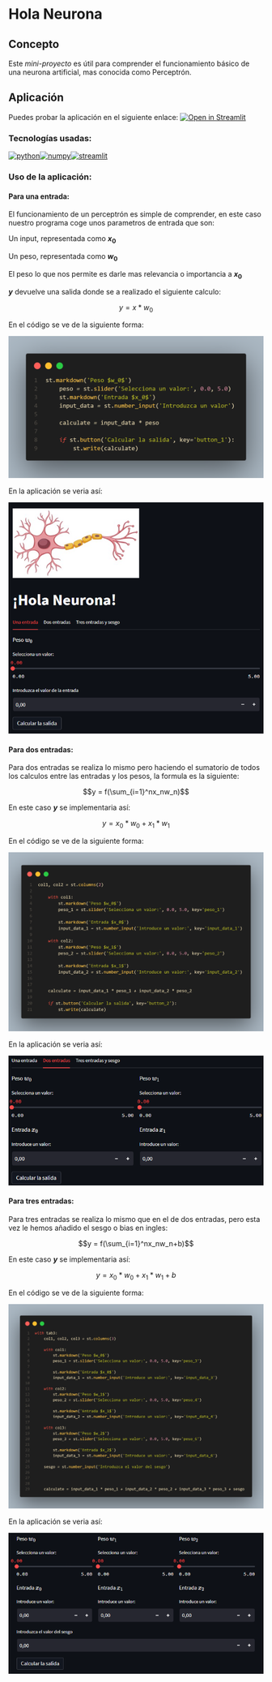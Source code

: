 # Hola Neurona

## Concepto
Este *mini-proyecto* es útil para comprender el funcionamiento básico de una neurona artificial, mas conocida como Perceptrón.

## Aplicación

Puedes probar la aplicación en el siguiente enlace: [![Open in Streamlit](https://static.streamlit.io/badges/streamlit_badge_black_white.svg)](https://legodark-hello-neuron-neuron-ma7h6p.streamlit.app)

### Tecnologías usadas:

[![python](https://img.shields.io/badge/python-black?style=for-the-badge&logo=python&logoColor=#3776AB&labelColor=101010)]()[![numpy](https://img.shields.io/badge/numpy-black?style=for-the-badge&logo=numpy&logoColor=#013243&labelColor=101010)]()[![streamlit](https://img.shields.io/badge/streamlit-black?style=for-the-badge&logo=Streamlit&logoColor=#FF4B4B&labelColor=101010)]()

### Uso de la aplicación:

#### Para una entrada:

El funcionamiento de un perceptrón es simple de comprender, en este caso nuestro programa coge unos parametros de entrada que son:

Un input, representada como **$x_0$**  

Un peso, representada como **$w_0$**

El peso lo que nos permite es darle mas relevancia o importancia a **$x_0$**

**$y$** devuelve una salida donde se a realizado el siguiente calculo:

$$y = x * w_0$$

En el código se ve de la siguiente forma:

![código](images/code.png)

En la aplicación se veria así:

![Representación Aplicación](images/una_entrada.png)

#### Para dos entradas:

Para dos entradas se realiza lo mismo pero haciendo el sumatorio de todos los calculos entre las entradas y los pesos, la formula es la siguiente:

$$y = f(\sum_{i=1}^nx_nw_n)$$

En este caso **$y$** se implementaria así:

$$y = x_0 * w_0 + x_1 * w_1 $$

En el código se ve de la siguiente forma:

![](images/code_2.png)

En la aplicación se veria así:

![Representación Aplicación](images/dos_entradas.png)

#### Para tres entradas:

Para tres entradas se realiza lo mismo que en el de dos entradas, pero esta vez le hemos añadido el sesgo o bias en ingles:

$$y = f(\sum_{i=1}^nx_nw_n+b)$$

En este caso **$y$** se implementaria así:

$$y = x_0 * w_0 + x_1 * w_1  + b$$

En el código se ve de la siguiente forma:

![](images/code_3.png)

En la aplicación se veria así:

![Representación Aplicación](images/tres_entradas_sesgo.png)
